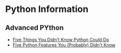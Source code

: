 # Python Information

## Advanced PYthon

- [Five Things You Didn't Know Python Could Do](https://channel9.msdn.com/Shows/5-Things/Five-Things-You-Didnt-Know-Python-Could-Do)
- [Five Python Features You (Probably) Didn't Know](https://towardsdatascience.com/five-python-features-you-probably-didnt-know-d48faa0b892e)
